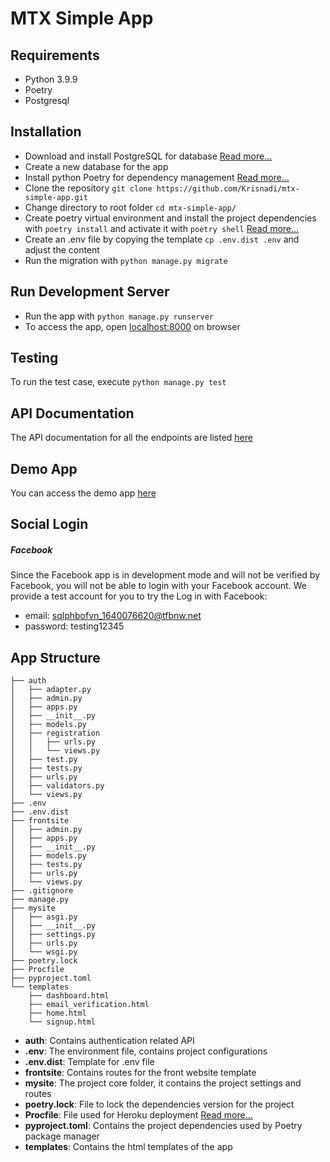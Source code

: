 # MTX Simple App

## Requirements
* Python 3.9.9
* Poetry
* Postgresql

## Installation
* Download and install PostgreSQL for database [Read more...](https://www.postgresql.org/)
* Create a new database for the app
* Install python Poetry for dependency management [Read more...](https://python-poetry.org/docs/#installation)
* Clone the repository `git clone https://github.com/Krisnadi/mtx-simple-app.git`
* Change directory to root folder `cd mtx-simple-app/`
* Create poetry virtual environment and install the project dependencies with `poetry install` and activate it with `poetry shell` [Read more...](https://python-poetry.org/docs/basic-usage/)
* Create an .env file by copying the template `cp .env.dist .env` and adjust the content
* Run the migration with `python manage.py migrate`

## Run Development Server
* Run the app with `python manage.py runserver`
* To access the app, open [localhost:8000](http://localhost:8000) on browser

## Testing
To run the test case, execute `python manage.py test`

## API Documentation
The API documentation for all the endpoints are listed [here](https://mtx-simple-app.herokuapp.com/docs/)

## Demo App
You can access the demo app [here](https://mtx-simple-app.herokuapp.com/)

## Social Login
##### Facebook
Since the Facebook app is in development mode and will not be verified by Facebook, you will not be able to login with your Facebook account. We provide a test account for you to try the Log in with Facebook:
* email: sqlphbofvn_1640076620@tfbnw.net
* password: testing12345

## App Structure
```
├── auth
│   ├── adapter.py
│   ├── admin.py
│   ├── apps.py
│   ├── __init__.py
│   ├── models.py
│   ├── registration
│   │   ├── urls.py
│   │   └── views.py
│   ├── test.py
│   ├── tests.py
│   ├── urls.py
│   ├── validators.py
│   └── views.py
├── .env
├── .env.dist
├── frontsite
│   ├── admin.py
│   ├── apps.py
│   ├── __init__.py
│   ├── models.py
│   ├── tests.py
│   ├── urls.py
│   └── views.py
├── .gitignore
├── manage.py
├── mysite
│   ├── asgi.py
│   ├── __init__.py
│   ├── settings.py
│   ├── urls.py
│   └── wsgi.py
├── poetry.lock
├── Procfile
├── pyproject.toml
└── templates
    ├── dashboard.html
    ├── email_verification.html
    ├── home.html
    └── signup.html
```
* **auth**: Contains authentication related API
* **.env**: The environment file, contains project configurations
* **.env.dist**: Template for .env file
* **frontsite**: Contains routes for the front website template
* **mysite**: The project core folder, it contains the project settings and routes
* **poetry.lock**: File to lock the dependencies version for the project
* **Procfile**: File used for Heroku deployment [Read more...](https://devcenter.heroku.com/articles/procfile)
* **pyproject.toml**: Contains the project dependencies used by Poetry package manager
* **templates**: Contains the html templates of the app
